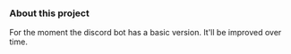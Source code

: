 ### About this project
   
For the moment the discord bot has a basic version. It'll be improved over time. 
